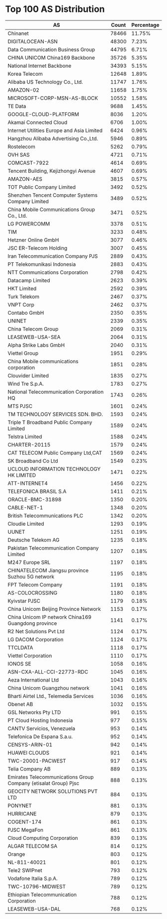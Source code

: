 # Top 100 AS Distribution
| AS | Count | Percentage |
|----|----|----|
| Chinanet | 78466 | 11.75% |
| DIGITALOCEAN-ASN | 48300 | 7.23% |
| Data Communication Business Group | 44795 | 6.71% |
| CHINA UNICOM China169 Backbone | 35726 | 5.35% |
| National Internet Backbone | 34393 | 5.15% |
| Korea Telecom | 12648 | 1.89% |
| Alibaba US Technology Co., Ltd. | 11747 | 1.76% |
| AMAZON-02 | 11658 | 1.75% |
| MICROSOFT-CORP-MSN-AS-BLOCK | 10552 | 1.58% |
| TE Data | 9688 | 1.45% |
| GOOGLE-CLOUD-PLATFORM | 8036 | 1.20% |
| Akamai Connected Cloud | 6706 | 1.00% |
| Internet Utilities Europe and Asia Limited | 6424 | 0.96% |
| Hangzhou Alibaba Advertising Co.,Ltd. | 5946 | 0.89% |
| Rostelecom | 5262 | 0.79% |
| OVH SAS | 4721 | 0.71% |
| COMCAST-7922 | 4614 | 0.69% |
| Tencent Building, Kejizhongyi Avenue | 4607 | 0.69% |
| AMAZON-AES | 3815 | 0.57% |
| TOT Public Company Limited | 3492 | 0.52% |
| Shenzhen Tencent Computer Systems Company Limited | 3489 | 0.52% |
| China Mobile Communications Group Co., Ltd. | 3471 | 0.52% |
| LG POWERCOMM | 3378 | 0.51% |
| TIM | 3233 | 0.48% |
| Hetzner Online GmbH | 3077 | 0.46% |
| JSC ER-Telecom Holding | 3007 | 0.45% |
| Iran Telecommunication Company PJS | 2889 | 0.43% |
| PT Telekomunikasi Indonesia | 2883 | 0.43% |
| NTT Communications Corporation | 2798 | 0.42% |
| Datacamp Limited | 2623 | 0.39% |
| HKT Limited | 2592 | 0.39% |
| Turk Telekom | 2467 | 0.37% |
| VNPT Corp | 2462 | 0.37% |
| Contabo GmbH | 2350 | 0.35% |
| UNINET | 2339 | 0.35% |
| China Telecom Group | 2069 | 0.31% |
| LEASEWEB-USA-SEA | 2064 | 0.31% |
| Alpha Strike Labs GmbH | 2040 | 0.31% |
| Viettel Group | 1951 | 0.29% |
| China Mobile communications corporation | 1851 | 0.28% |
| Clouvider Limited | 1835 | 0.27% |
| Wind Tre S.p.A. | 1783 | 0.27% |
| National Telecommunication Corporation HQ | 1743 | 0.26% |
| MTS PJSC | 1601 | 0.24% |
| TM TECHNOLOGY SERVICES SDN. BHD. | 1593 | 0.24% |
| Triple T Broadband Public Company Limited | 1589 | 0.24% |
| Telstra Limited | 1588 | 0.24% |
| CHARTER-20115 | 1579 | 0.24% |
| CAT TELECOM Public Company Ltd,CAT | 1569 | 0.24% |
| SK Broadband Co Ltd | 1549 | 0.23% |
| UCLOUD INFORMATION TECHNOLOGY HK LIMITED | 1471 | 0.22% |
| ATT-INTERNET4 | 1456 | 0.22% |
| TELEFONICA BRASIL S.A | 1411 | 0.21% |
| ORACLE-BMC-31898 | 1350 | 0.20% |
| CABLE-NET-1 | 1348 | 0.20% |
| British Telecommunications PLC | 1342 | 0.20% |
| Cloudie Limited | 1293 | 0.19% |
| UUNET | 1251 | 0.19% |
| Deutsche Telekom AG | 1235 | 0.18% |
| Pakistan Telecommunication Company Limited | 1207 | 0.18% |
| M247 Europe SRL | 1197 | 0.18% |
| CHINATELECOM Jiangsu province Suzhou 5G network | 1195 | 0.18% |
| FPT Telecom Company | 1191 | 0.18% |
| AS-COLOCROSSING | 1180 | 0.18% |
| Kyivstar PJSC | 1179 | 0.18% |
| China Unicom Beijing Province Network | 1153 | 0.17% |
| China Unicom IP network China169 Guangdong province | 1141 | 0.17% |
| R2 Net Solutions Pvt Ltd | 1124 | 0.17% |
| LG DACOM Corporation | 1124 | 0.17% |
| TTCLDATA | 1118 | 0.17% |
| Viettel Corporation | 1110 | 0.17% |
| IONOS SE | 1058 | 0.16% |
| ASN-CXA-ALL-CCI-22773-RDC | 1045 | 0.16% |
| Aeza International Ltd | 1043 | 0.16% |
| China Unicom Guangzhou network | 1041 | 0.16% |
| Bharti Airtel Ltd., Telemedia Services | 1036 | 0.16% |
| Obenet AB | 1032 | 0.15% |
| GSL Networks Pty LTD | 991 | 0.15% |
| PT Cloud Hosting Indonesia | 977 | 0.15% |
| CANTV Servicios, Venezuela | 953 | 0.14% |
| Telefonica De Espana S.a.u. | 952 | 0.14% |
| CENSYS-ARIN-01 | 942 | 0.14% |
| HUAWEI CLOUDS | 921 | 0.14% |
| TWC-20001-PACWEST | 917 | 0.14% |
| Telia Company AB | 889 | 0.13% |
| Emirates Telecommunications Group Company (etisalat Group) Pjsc | 888 | 0.13% |
| GEOCITY NETWORK SOLUTIONS PVT LTD | 884 | 0.13% |
| PONYNET | 881 | 0.13% |
| HURRICANE | 879 | 0.13% |
| COGENT-174 | 861 | 0.13% |
| PJSC MegaFon | 861 | 0.13% |
| Cloud Computing Corporation | 839 | 0.13% |
| ALGAR TELECOM SA | 814 | 0.12% |
| Orange | 803 | 0.12% |
| NL-811-40021 | 801 | 0.12% |
| Tele2 SWIPnet | 793 | 0.12% |
| Vodafone Italia S.p.A. | 789 | 0.12% |
| TWC-10796-MIDWEST | 789 | 0.12% |
| Ethiopian Telecommunication Corporation | 788 | 0.12% |
| LEASEWEB-USA-DAL | 768 | 0.12% |
